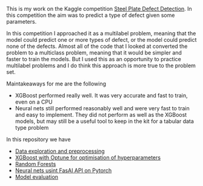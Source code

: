This is my work on the Kaggle competition [Steel Plate Defect Detection](https://www.kaggle.com/competitions/playground-series-s4e3). In this competition the aim was to predict a type of defect given some parameters.

In this competition I approached it as a multilabel problem, meaning that the model could predict one or more types of defect, or the model could predict none of the defects. Almost all of the code that I looked at converted the problem to a multiclass problem, meaning that it would be simpler and faster to train the models. But I used this as an opportunity to practice multilabel problems and I do think this approach is more true to the problem set.

Maintakeaways for me are the following
* XGBoost performed really well. It was very accurate and fast to train, even on a CPU
* Neural nets still performed reasonably well and were very fast to train and easy to implement. They did not perform as well as the XGBoost models, but may still be a useful tool to keep in the kit for a tabular data type problem

In this repository we have
* [Data exploration and preprocessing](https://github.com/carljvh6/Kaggle/blob/main/Steel_plate_defects/1_Data_exploration_preprocessing.ipynb)
* [XGBoost with Optune for optimisation of hyperparameters](https://github.com/carljvh6/Kaggle/blob/main/Steel_plate_defects/2_XGBoost_Optuna.ipynb)
* [Random Forests](https://github.com/carljvh6/Kaggle/blob/main/Steel_plate_defects/3_Random_forests.ipynb)
* [Neural nets usint FasAI API on Pytorch](https://github.com/carljvh6/Kaggle/blob/main/Steel_plate_defects/4_Neural_nets.ipynb)
* [Model evaluation](https://github.com/carljvh6/Kaggle/blob/main/Steel_plate_defects/1_Data_exploration_preprocessing.ipynb)